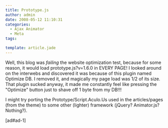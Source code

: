```yaml
---
title: Prototype.js
author: admin
date: 2008-05-12 11:10:31
categories:
  - Ajax Animator
  - Meta
tags: 

template: article.jade
---
```


Well, this blog was *failing* the website optimization test, because for some reason, it would load prototype.js?v=1.6.0 in EVERY PAGE! I looked around on the interwebs and discovered it was because of this plugin named Optimize DB. I removed it, and magically my page load was 1/2 of its size. That plugin sucked anyway, it made me constantly feel like pressing the "Optimize" button just to shave off 1 byte from my DB!!!

I might try porting the Prototype/Script.Aculo.Us used in the articles/pages (from the theme) to some other (lighter) framework (jQuery? Animator.js? Nothing?).
<!--more-->
[ad#ad-1]
